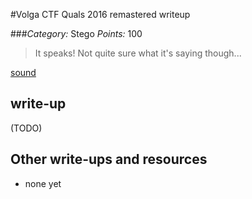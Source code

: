 #Volga CTF Quals 2016 remastered writeup

###*Category:* Stego *Points:* 100

> It speaks! Not quite sure what it's saying though...

[sound](stego/remastered-100/stego.wav)

## write-up

(TODO)

## Other write-ups and resources

* none yet
